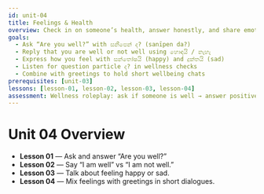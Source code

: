 ```yaml
---
id: unit-04
title: Feelings & Health
overview: Check in on someone’s health, answer honestly, and share emotions like happy or sad.
goals:
  - Ask “Are you well?” with සනීපෙන් ද? (sanīpen da?)
  - Reply that you are well or not well using හොඳයි / නැහැ
  - Express how you feel with සන්තෝෂයි (happy) and දුක්තයි (sad)
  - Listen for question particle ද? in wellness checks
  - Combine with greetings to hold short wellbeing chats
prerequisites: [unit-03]
lessons: [lesson-01, lesson-02, lesson-03, lesson-04]
assessment: Wellness roleplay: ask if someone is well → answer positively → check again with a negative.
---
```


# Unit 04 Overview

- **Lesson 01** — Ask and answer “Are you well?”
- **Lesson 02** — Say “I am well” vs “I am not well.”
- **Lesson 03** — Talk about feeling happy or sad.
- **Lesson 04** — Mix feelings with greetings in short dialogues.
